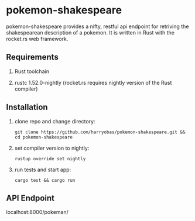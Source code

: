 # pokemon-shakespeare

pokemon-shakespeare provides a nifty, restful api endpoint for retriving the shakespearean description of a pokemon. It is written in Rust with the rocket.rs web framework.

## Requirements

1. Rust toolchain

2. rustc 1.52.0-nightly (rocket.rs requires nightly version of the Rust compiler)

## Installation 

1. clone repo and change directory:
    ```
    git clone https://github.com/harryobas/pokemon-shakespeare.git && cd pokemon-shakespeare

    ```
2. set compiler version to nightly:
    ```
    rustup override set nightly

    ```
3. run tests and start app:
    ```
    cargo test && cargo run 

    ```

## API Endpoint

localhost:8000/pokeman/<pokemon-name>




